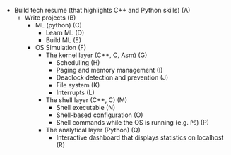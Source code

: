 - Build tech resume (that highlights C++ and Python skills) (A)
  - Write projects (B)
    - ML (python) (C)
      - Learn ML (D)
      - Build ML (E)
    - OS Simulation (F)
      - The kernel layer (C++, C, Asm) (G)
        - Scheduling (H)
        - Paging and memory management (I)
        - Deadlock detection and prevention (J)
        - File system (K)
        - Interrupts (L)
      - The shell layer (C++, C) (M)
        - Shell executable (N)
        - Shell-based configuration (O)
        - Shell commands while the OS is running (e.g. `PS`) (P)
      - The analytical layer (Python) (Q)
        - Interactive dashboard that displays statistics on localhost (R)